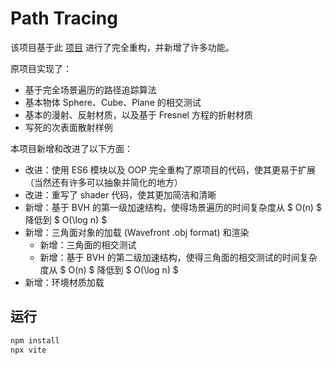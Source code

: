# Path Tracing

该项目基于此 [项目](https://github.com/wulinjiansheng/WebGL_PathTracer/tree/master) 进行了完全重构，并新增了许多功能。

原项目实现了：

- 基于完全场景遍历的路径追踪算法
- 基本物体 Sphere、Cube、Plane 的相交测试
- 基本的漫射、反射材质，以及基于 Fresnel 方程的折射材质
- 写死的次表面散射样例

本项目新增和改进了以下方面：

- 改进：使用 ES6 模块以及 OOP 完全重构了原项目的代码，使其更易于扩展（当然还有许多可以抽象并简化的地方）
- 改进：重写了 shader 代码，使其更加简洁和清晰
- 新增：基于 BVH 的第一级加速结构，使得场景遍历的时间复杂度从 $ O(n) $ 降低到 $ O(\log n) $
- 新增：三角面对象的加载 (Wavefront .obj format) 和渲染
  - 新增：三角面的相交测试
  - 新增：基于 BVH 的第二级加速结构，使得三角面的相交测试的时间复杂度从 $ O(n) $ 降低到 $ O(\log n) $
- 新增：环境材质加载

## 运行

```bash
npm install
npx vite
```